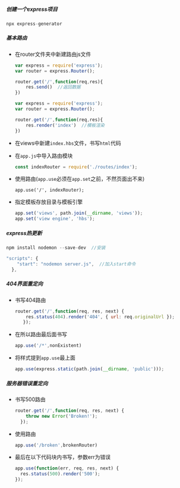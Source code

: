 ##### 创建一个express项目

```js
npx express-generator
```

##### 基本路由

- 在router文件夹中新建路由js文件

  ```js
  var express = require('express');
  var router = express.Router();
  
  router.get('/',function(req,res){
      res.send()  //返回数据
  })
  ```

  ```js
  var express = require('express');
  var router = express.Router();
  
  router.get('/',function(req,res){
      res.render('index')  //模板渲染
  })
  ```

- 在views中新建`index.hbs`文件，书写`html`代码

- 在`app.js`中导入路由模块

  ```js
  const indexRouter = require('./routes/index');
  ```

- 使用路由(`app.use`必须在`app.set`之前，不然页面出不来)

  ```
  app.use('/', indexRouter);
  ```

- 指定模板存放目录与模板引擎

  ```js
  app.set('views', path.join(__dirname, 'views'));
  app.set('view engine', 'hbs');
  ```

##### express热更新

```js
npm install nodemon --save-dev  //安装
```

```js
"scripts": {
    "start": "nodemon server.js",  //加入start命令
  },
```

##### 404界面重定向

- 书写404路由

  ```js
  router.get('/',function(req, res, next) {
      res.status(404).render('404', { url: req.originalUrl });
     });
  ```

- 在所以路由最后面书写

  ```js
  app.use('/*',nonExistent)
  ```

- 将样式提到`app.use`最上面

  ```js
  app.use(express.static(path.join(__dirname, 'public')));
  ```

##### 服务器错误重定向

- 书写500路由

  ```js
  router.get('/',function(req, res, next) {
      throw new Error('Broken!');
    });
  ```

- 使用路由

  ```js
  app.use('/broken',brokenRouter)
  ```

- 最后在以下代码块内书写，参数err为错误

  ```js
  app.use(function(err, req, res, next) {
    res.status(500).render('500');
  });
  ```

  





